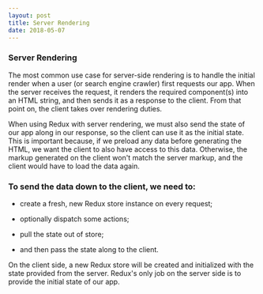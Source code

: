 ```yaml
---
layout: post
title: Server Rendering
date: 2018-05-07
---
```


### Server Rendering

The most common use case for server-side rendering is to handle the initial render when a user (or search engine crawler) first requests our app. When the server receives the request, it renders the required component(s) into an HTML string, and then sends it as a response to the client. From that point on, the client takes over rendering duties.

When using Redux with server rendering, we must also send the state of our app along in our response, so the client can use it as the initial state. This is important because, if we preload any data before generating the HTML, we want the client to also have access to this data. Otherwise, the markup generated on the client won't match the server markup, and the client would have to load the data again.

### To send the data down to the client, we need to:

* create a fresh, new Redux store instance on every request;

* optionally dispatch some actions;

* pull the state out of store;

* and then pass the state along to the client.

On the client side, a new Redux store will be created and initialized with the state provided from the server.
Redux's only job on the server side is to provide the initial state of our app.